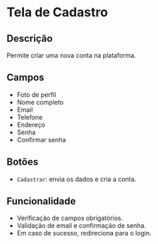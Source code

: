 # Tela de Cadastro

## Descrição

Permite criar uma nova conta na plataforma.

## Campos

- Foto de perfil
- Nome completo
- Email
- Telefone
- Endereço
- Senha
- Confirmar senha

## Botões

- `Cadastrar`: envia os dados e cria a conta.

## Funcionalidade

- Verificação de campos obrigatórios.
- Validação de email e confirmação de senha.
- Em caso de sucesso, redireciona para o login.